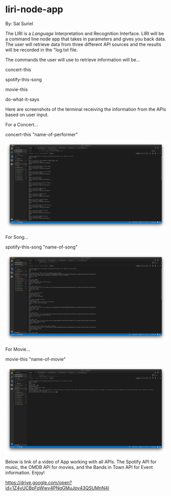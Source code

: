 # liri-node-app

By: Sal Suriel

 The LIRI is a _Language_ Interpretation and Recognition Interface. LIRI will be a command line node app that takes in parameters and gives you back data. The user will retrieve data from three different API sources and the results will be recorded in the "log.txt file.

 The commands the user will use to retrieve information will be...

concert-this

spotify-this-song

movie-this

do-what-it-says  


Here are screenshots of the terminal receiving the information from the APIs based on user input.

For a Concert...

concert-this "name-of-performer"

![](images/concert-this.png)


For Song...

spotify-this-song "name-of-song"

![](images/spotify-this-song.png)

For Movie...

movie-this "name-of-movie"

![](images/movie-this.png)

  Below is link of a video of App working with all APIs. The Spotify API for music, the OMDB APi for movies, and the Bands in Town API for Event information. Enjoy!

https://drive.google.com/open?id=1Z4vUCBpFqWwv4PNqGMuJpv43QSUMnN4I
